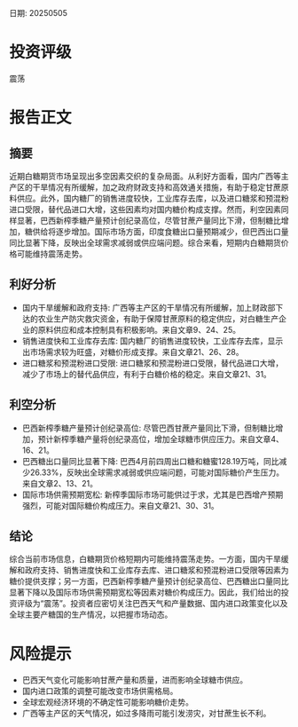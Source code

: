 
日期: 20250505

# 投资评级

震荡

# 报告正文

## 摘要

近期白糖期货市场呈现出多空因素交织的复杂局面。从利好方面看，国内广西等主产区的干旱情况有所缓解，加之政府财政支持和高效通关措施，有助于稳定甘蔗原料供应。此外，国内糖厂的销售进度较快，工业库存去库，以及进口糖浆和预混粉进口受限，替代品进口大增，这些因素均对国内糖价构成支撑。然而，利空因素同样显著，巴西新榨季糖产量预计创纪录高位，尽管甘蔗产量同比下滑，但制糖比增加，糖供给将逐步增加。国际市场方面，印度食糖出口量预期减少，但巴西出口量同比显著下降，反映出全球需求减弱或供应端问题。综合来看，短期内白糖期货价格可能维持震荡走势。

## 利好分析

* 国内干旱缓解和政府支持: 广西等主产区的干旱情况有所缓解，加上财政部下达的农业生产防灾救灾资金，有助于保障甘蔗原料的稳定供应，对白糖生产企业的原料供应和成本控制具有积极影响。来自文章9、24、25。
* 销售进度快和工业库存去库: 国内糖厂的销售进度较快，工业库存去库，显示出市场需求较为旺盛，对糖价形成支撑。来自文章21、26、28。
* 进口糖浆和预混粉进口受限: 进口糖浆和预混粉进口受限，替代品进口大增，减少了市场上的替代品供应，有利于白糖价格的稳定。来自文章21、31。

## 利空分析

* 巴西新榨季糖产量预计创纪录高位: 尽管巴西甘蔗产量同比下滑，但制糖比增加，预计新榨季糖产量将创纪录高位，增加全球糖市供应压力。来自文章4、16、21。
* 巴西糖出口量同比显著下降: 巴西4月前四周出口糖和糖蜜128.19万吨，同比减少26.33%，反映出全球需求减弱或供应端问题，可能对国际糖价产生压力。来自文章2、13、21。
* 国际市场供需预期宽松: 新榨季国际市场可能供过于求，尤其是巴西增产预期强烈，可能对国际糖价构成压力。来自文章21、30、31。

## 结论

综合当前市场信息，白糖期货价格短期内可能维持震荡走势。一方面，国内干旱缓解和政府支持、销售进度快和工业库存去库、进口糖浆和预混粉进口受限等因素为糖价提供支撑；另一方面，巴西新榨季糖产量预计创纪录高位、巴西糖出口量同比显著下降以及国际市场供需预期宽松等因素对糖价构成压力。因此，我们给出的投资评级为“震荡”。投资者应密切关注巴西天气和产量数据、国内进口政策变化以及全球主要产糖国的生产情况，以把握市场动态。

# 风险提示

* 巴西天气变化可能影响甘蔗产量和质量，进而影响全球糖市供应。
* 国内进口政策的调整可能改变市场供需格局。
* 全球宏观经济环境的不确定性可能影响糖价走势。
* 广西等主产区的天气情况，如过多降雨可能引发涝灾，对甘蔗生长不利。
